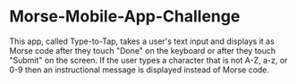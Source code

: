 # Morse-Mobile-App-Challenge
This app, called Type-to-Tap, takes a user's text input and displays it as Morse code after they touch "Done" on the keyboard or after they touch "Submit" on the screen. If the user types a character that is not A-Z, a-z, or 0-9 then an instructional message is displayed instead of Morse code.
